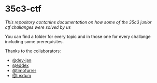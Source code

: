 # 35c3-ctf

*This repository contanins documentation on how some of the 35c3 junior ctf challanges were solved by us*

You can find a folder for every topic and in those one for every challange including some prerequisites.

Thanks to the collaborators:

 - [@dev-jan](https://github.com/dev-jan)
 - [@eddex](https://github.com/eddex)
 - [@timofurrer](https://github.com/timofurrer)
 - [@Lextum](https://github.com/Lextum)
